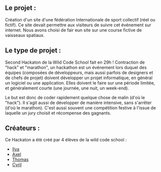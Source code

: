 ## Le projet :
Création d'un site d'une fédération Internationale de sport collectif (réel ou fictif). Ce site devait permettre aux visiteurs de suivre cet événement sur internet. Nous avons choisi de fair eun site sur une course fictive de vaisseaux spatiaux.

## Le type de projet :
Second Hackaton de la Wild Code School fait en 29h !
Contraction de "hack" et "marathon", un hackathon est un événement lors duquel des équipes (composées de développeurs, mais aussi parfois de designers et de chefs de projet) doivent développer un projet informatique, en général un logiciel ou une application. Elles doivent le faire sur une période limitée, et généralement courte (une journée, une nuit, un week-end).

Le but est donc de coder rapidement quelque chose de malin (d'où le "hack"). Il s'agit aussi de développer de manière intensive, sans s'arrêter (d'où le marathon). C'est aussi souvent une compétition festive à l'issue de laquelle un jury choisit et récompense des gagnants.

## Créateurs :
Ce Hackaton a été créé par 4 élèves de la wild code school :
* [Ilya](https://github.com/Ilya108)
* [Axel](https://github.com/AxelFertinel)
* [Thomas](https://github.com/saphir88/)
* [Cyril](https://github.com/m0rsak)
